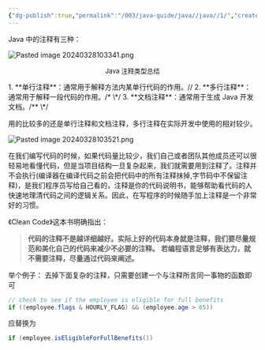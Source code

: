 ```yaml
---
{"dg-publish":true,"permalink":"/003/java-guide/java//java//1/","created":"2024-03-28T10:32:35.157+08:00","updated":"2024-06-01T10:46:48.386+08:00"}
---
```


Java 中的注释有三种：

![Pasted image 20240328103341.png](/img/user/$/$Sys999%20Attachment/Pasted%20image%2020240328103341.png)
<p style="text-align:center; font-size:small;">Java 注释类型总结</p>
1. **单行注释**：通常用于解释方法内某单行代码的作用。//
2. **多行注释**：通常用于解释一段代码的作用。/*  \*/
3. **文档注释**：通常用于生成 Java 开发文档。/** \*/

用的比较多的还是单行注释和文档注释，多行注释在实际开发中使用的相对较少。

![Pasted image 20240328103521.png](/img/user/$/$Sys999%20Attachment/Pasted%20image%2020240328103521.png)

在我们编写代码的时候，如果代码量比较少，我们自己或者团队其他成员还可以很轻易地看懂代码，但是当项目结构一旦复杂起来，我们就需要用到注释了。注释并不会执行(编译器在编译代码之前会把代码中的所有注释抹掉,字节码中不保留注释)，是我们程序员写给自己看的，注释是你的代码说明书，能够帮助看代码的人快速地理清代码之间的逻辑关系。因此，在写程序的时候随手加上注释是一个非常好的习惯。

《Clean Code》这本书明确指出：

>**代码的注释不是越详细越好。实际上好的代码本身就是注释，我们要尽量规范和美化自己的代码来减少不必要的注释。**
>**若编程语言足够有表达力，就不需要注释，尽量通过代码来阐述。**

举个例子：
去掉下面复杂的注释，只需要创建一个与注释所言同一事物的函数即可

```java
// check to see if the employee is eligible for full benefits
if ((employee.flags & HOURLY_FLAG) && (employee.age > 65))
```

应替换为

```java
if (employee.isEligibleForFullBenefits())
```
